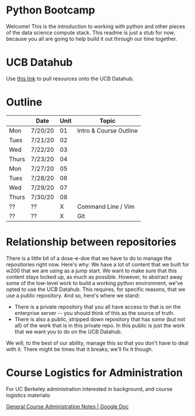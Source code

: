 # Python Bootcamp 

Welcome! This is the introduction to working with python and other pieces of the data science compute stack. 
This readme is just a stub for now, because you all are going to help build it out through our time together. 

# UCB Datahub 

Use [this link](https://datahub.berkeley.edu/hub/user-redirect/git-pull?repo=https%3A%2F%2Fgithub.com%2Fd-alex-hughes%2Fpython_jumpstart_public&urlpath=tree%2Fpython_jumpstart_public%2F) to pull resources onto the UCB Datahub. 

# Outline

|       | Date    | Unit | Topic                          |
|-------|---------|------|--------------------------------|
| Mon   | 7/20/20 | 01   | Intro & Course Outline         |
| Tues  | 7/21/20 | 02   |                                |
| Wed   | 7/22/20 | 03   |                                |
| Thurs | 7/23/20 | 04   |                                |
| Mon   | 7/27/20 | 05   |                                |
| Tues  | 7/28/20 | 06   |                                |
| Wed   | 7/29/20 | 07   |                                |
| Thurs | 7/30/20 | 08   |                                |
| ??    | ??      | X    | Command Line / Vim             |
| ??    | ??      | X    | Git                         

# Relationship between repositories 

There is a little bit of a dose-e-doe that we have to do to manage the repositories right now. Here's why: We have a lot of content that we built for w200 that we are using as a jump start. We want to make sure that this content stays locked up, as much as possible. 
However, to abstract away some of the low-level work to build a working python environment, we've opted to use the UCB Datahub. This requires, for specific reasons, that we use a public repository. And so, here's where we stand: 

- There is a private repository that you all have access to that is on the enterprise server -- you should think of this as the source of truth. 
- There is also a public, stripped down repository that has _some_ (but not all) of the work that is in this private repo. In this public is just the work that we want you to do on the UCB Datahub. 

We will, to the best of our ability, manage this so that you don't have to deal with it. There might be times that it breaks; we'll fix it though. 

# Course Logistics for Administration

For UC Berkeley administration interested in background, and course logistics materials:

[General Course Administration Notes | Google Doc](https://docs.google.com/document/d/1Xg2akoG9lB5GXeHLCiOjxgIaxL2mKP3JexUmEfbEPL8/edit?usp=sharing)